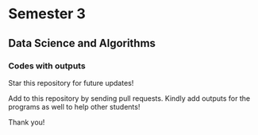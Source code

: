 # Semester 3
## Data Science and Algorithms

### Codes with outputs

Star this repository for future updates!

Add to this repository by sending pull requests.
Kindly add outputs for the programs as well to help other students!

Thank you!
